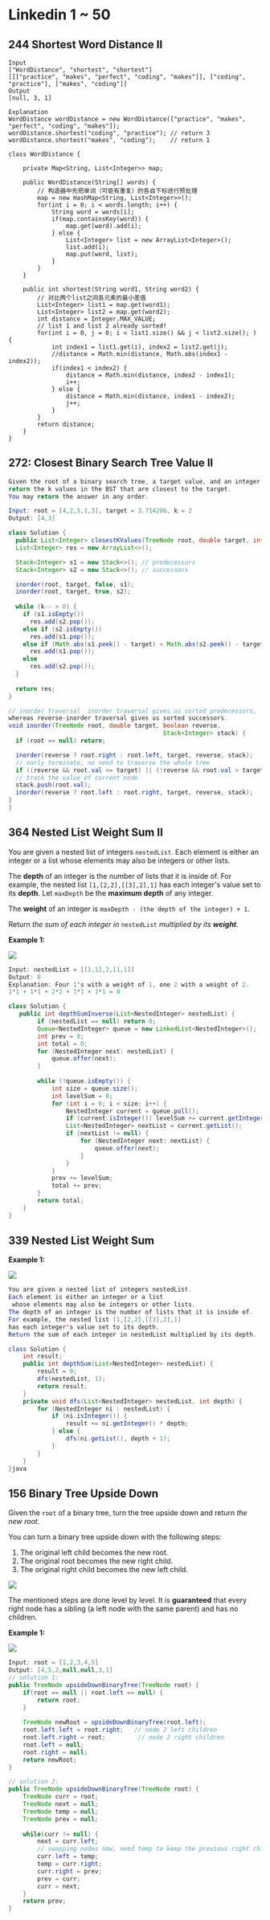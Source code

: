 # Linkedin 1 \~ 50

## 244 Shortest Word Distance II

```
Input
["WordDistance", "shortest", "shortest"]
[[["practice", "makes", "perfect", "coding", "makes"]], ["coding", "practice"], ["makes", "coding"]]
Output
[null, 3, 1]

Explanation
WordDistance wordDistance = new WordDistance(["practice", "makes", "perfect", "coding", "makes"]);
wordDistance.shortest("coding", "practice"); // return 3
wordDistance.shortest("makes", "coding");    // return 1

class WordDistance {
    
    private Map<String, List<Integer>> map;

    public WordDistance(String[] words) {
        // 构造器中先把单词（可能有重复）的各自下标进行预处理
        map = new HashMap<String, List<Integer>>();
        for(int i = 0; i < words.length; i++) {
            String word = words[i];
            if(map.containsKey(word)) {
                map.get(word).add(i);
            } else {
                List<Integer> list = new ArrayList<Integer>();
                list.add(i);
                map.put(word, list);
            }
        }
    }

    public int shortest(String word1, String word2) {
        // 对比两个list之间各元素的最小差值
        List<Integer> list1 = map.get(word1);
        List<Integer> list2 = map.get(word2);
        int distance = Integer.MAX_VALUE;
        // list 1 and list 2 already sorted!
        for(int i = 0, j = 0; i < list1.size() && j < list2.size(); ) {
            int index1 = list1.get(i), index2 = list2.get(j);
            //distance = Math.min(distance, Math.abs(index1 - index2));
            if(index1 < index2) {
                distance = Math.min(distance, index2 - index1);
                i++;
            } else {
                distance = Math.min(distance, index1 - index2);
                j++;
            }
        }
        return distance;
    }
}
```

## 272: Closest Binary Search Tree Value II

```java
Given the root of a binary search tree, a target value, and an integer k, 
return the k values in the BST that are closest to the target. 
You may return the answer in any order.

Input: root = [4,2,5,1,3], target = 3.714286, k = 2
Output: [4,3]

class Solution {
  public List<Integer> closestKValues(TreeNode root, double target, int k) {
  List<Integer> res = new ArrayList<>();

  Stack<Integer> s1 = new Stack<>(); // predecessors
  Stack<Integer> s2 = new Stack<>(); // successors

  inorder(root, target, false, s1);
  inorder(root, target, true, s2);
  
  while (k-- > 0) {
    if (s1.isEmpty())
      res.add(s2.pop());
    else if (s2.isEmpty())
      res.add(s1.pop());
    else if (Math.abs(s1.peek() - target) < Math.abs(s2.peek() - target))
      res.add(s1.pop());
    else
      res.add(s2.pop());
  }
  
  return res;
}

// inorder traversal  inorder traversal gives us sorted predecessors, 
whereas reverse-inorder traversal gives us sorted successors.
void inorder(TreeNode root, double target, boolean reverse, 
                                           Stack<Integer> stack) {
  if (root == null) return;

  inorder(reverse ? root.right : root.left, target, reverse, stack);
  // early terminate, no need to traverse the whole tree
  if ((reverse && root.val <= target) || (!reverse && root.val > target)) return;
  // track the value of current node
  stack.push(root.val);
  inorder(reverse ? root.left : root.right, target, reverse, stack);
}
}


```

## 364 Nested List Weight Sum II



You are given a nested list of integers `nestedList`. Each element is either an integer or a list whose elements may also be integers or other lists.

The **depth** of an integer is the number of lists that it is inside of. For example, the nested list `[1,[2,2],[[3],2],1]` has each integer's value set to its **depth**. Let `maxDepth` be the **maximum depth** of any integer.

The **weight** of an integer is `maxDepth - (the depth of the integer) + 1`.

Return _the sum of each integer in_ `nestedList` _multiplied by its **weight**_.

**Example 1:**

![](https://assets.leetcode.com/uploads/2021/03/27/nestedlistweightsumiiex1.png)

```java
Input: nestedList = [[1,1],2,[1,1]]
Output: 8
Explanation: Four 1's with a weight of 1, one 2 with a weight of 2.
1*1 + 1*1 + 2*2 + 1*1 + 1*1 = 8

class Solution {
   public int depthSumInverse(List<NestedInteger> nestedList) {
        if (nestedList == null) return 0;
        Queue<NestedInteger> queue = new LinkedList<NestedInteger>();
        int prev = 0;
        int total = 0;
        for (NestedInteger next: nestedList) {
            queue.offer(next);
        }
        
        while (!queue.isEmpty()) {
            int size = queue.size();
            int levelSum = 0;
            for (int i = 0; i < size; i++) {
                NestedInteger current = queue.poll();
                if (current.isInteger()) levelSum += current.getInteger();
                List<NestedInteger> nextList = current.getList();
                if (nextList != null) {
                    for (NestedInteger next: nextList) {
                        queue.offer(next);
                    }
                }
            }
            prev += levelSum;
            total += prev;
        }
        return total;
    }
}

```

## 339 Nested List Weight Sum

&#x20;

**Example 1:**

![](https://assets.leetcode.com/uploads/2021/01/14/nestedlistweightsumex1.png)

```java
You are given a nested list of integers nestedList. 
Each element is either an integer or a list
 whose elements may also be integers or other lists.
The depth of an integer is the number of lists that it is inside of. 
For example, the nested list [1,[2,2],[[3],2],1] 
has each integer's value set to its depth.
Return the sum of each integer in nestedList multiplied by its depth.

class Solution {
    int result;
    public int depthSum(List<NestedInteger> nestedList) {
        result = 0;
        dfs(nestedList, 1);
        return result;
    }
    private void dfs(List<NestedInteger> nestedList, int depth) {
        for (NestedInteger ni : nestedList) {
            if (ni.isInteger()) {
                result += ni.getInteger() * depth;
            } else {
                dfs(ni.getList(), depth + 1);
            }
        }
    }
}java

```

## 156 Binary Tree Upside Down



Given the `root` of a binary tree, turn the tree upside down and return _the new root_.

You can turn a binary tree upside down with the following steps:

1. The original left child becomes the new root.
2. The original root becomes the new right child.
3. The original right child becomes the new left child.

![](https://assets.leetcode.com/uploads/2020/08/29/main.jpg)

The mentioned steps are done level by level. It is **guaranteed** that every right node has a sibling (a left node with the same parent) and has no children.

**Example 1:**

![](https://assets.leetcode.com/uploads/2020/08/29/updown.jpg)

```java
Input: root = [1,2,3,4,5]
Output: [4,5,2,null,null,3,1]
// solution 1:
public TreeNode upsideDownBinaryTree(TreeNode root) {
    if(root == null || root.left == null) {
        return root;
    }
    
    TreeNode newRoot = upsideDownBinaryTree(root.left);
    root.left.left = root.right;   // node 2 left children
    root.left.right = root;         // node 2 right children
    root.left = null;
    root.right = null;
    return newRoot;
}

// solution 2:
public TreeNode upsideDownBinaryTree(TreeNode root) {
    TreeNode curr = root;
    TreeNode next = null;
    TreeNode temp = null;
    TreeNode prev = null;
    
    while(curr != null) {
        next = curr.left;
        // swapping nodes now, need temp to keep the previous right child
        curr.left = temp;
        temp = curr.right;
        curr.right = prev;
        prev = curr;
        curr = next;
    }
    return prev;
}  

```
